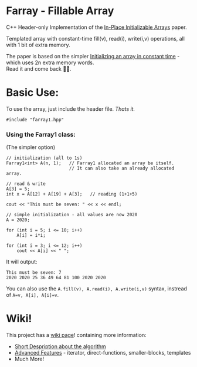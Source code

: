 # Farray - Fillable Array
C++ Header-only Implementation of the [In-Place Initializable Arrays](https://arxiv.org/abs/1709.08900) paper.

Templated array with constant-time fill(v), read(i), write(i,v) operations, all with 1 bit of extra memory.

The paper is based on the simpler [Initializing an array in constant time](https://eli.thegreenplace.net/2008/08/23/initializing-an-array-in-constant-time) - which uses 2n extra memory words.<br />
Read it and come back 🧑‍💻. 

# Basic Use:
To use the array, just include the header file. *Thats it.*
```
#include "farray1.hpp"
```

### Using the Farray1 class:
(The simpler option)
```
// initialization (all to 1s)
Farray1<int> A(n, 1);   // Farray1 allocated an array be itself. 
                        // It can also take an already allocated array.

// read & write
A[3] = 5;
int x = A[12] + A[19] + A[3];   // reading (1+1+5)

cout << "This must be seven: " << x << endl;

// simple initialization - all values are now 2020
A = 2020;     

for (int i = 5; i <= 10; i++)
    A[i] = i*i;
    
for (int i = 3; i <= 12; i++)
    cout << A[i] << " ";
```

It will output:
```
This must be seven: 7
2020 2020 25 36 49 64 81 100 2020 2020 
```

You can also use the `A.fill(v), A.read(i), A.write(i,v)` syntax, instread of `A=v, A[i], A[i]=v`.

# Wiki!

This project has a [wiki page](https://github.com/tomhea/farray/wiki)! containing more information:<br>
* [Short Despription about the algorithm](https://github.com/tomhea/farray/wiki/Short-Description)
* [Advanced Features](https://github.com/tomhea/farray/wiki/Advanced-Features) - iterator, direct-functions, smaller-blocks, templates
* Much More!

